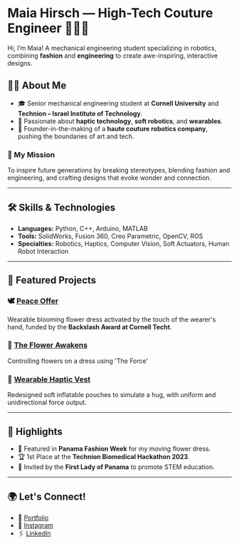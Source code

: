 
# Maia Hirsch — High-Tech Couture Engineer 👩‍💻👗  
Hi, I’m Maia! A mechanical engineering student specializing in robotics, combining **fashion** and **engineering** to create awe-inspiring, interactive designs.

## 👩‍🎓 About Me
- 🎓 Senior mechanical engineering student at **Cornell University** and **Technion – Israel Institute of Technology**.
- 🧠 Passionate about **haptic technology**, **soft robotics**, and **wearables**.  
- 🌟 Founder-in-the-making of a **haute couture robotics company**, pushing the boundaries of art and tech.

### 🌺 My Mission  
To inspire future generations by breaking stereotypes, blending fashion and engineering, and crafting designs that evoke wonder and connection.

---

## 🛠️ Skills & Technologies
- **Languages:** Python, C++, Arduino, MATLAB  
- **Tools:** SolidWorks, Fusion 360, Creo Parametric, OpenCV, ROS  
- **Specialties:** Robotics, Haptics, Computer Vision, Soft Actuators, Human Robot Interaction 

---

## 📂 Featured Projects
### 🕊 [Peace Offer](https://github.com/maiahirsch/PeaceOffer)  
Wearable blooming flower dress activated by the touch of the wearer's hand, funded by the **Backslash Award at Cornell Techt**.

### 🌌 [The Flower Awakens](https://github.com/maiahirsch/TheFlowerAwakens)  
Controlling flowers on a dress using 'The Force'

### 🤖 [Wearable Haptic Vest](https://github.com/maiahirsch/haptic-vest)  
Redesigned soft inflatable pouches to simulate a hug, with uniform and unidirectional force output.

---

## 🎨 Highlights  
- 🌟 Featured in **Panama Fashion Week** for my moving flower dress.  
- 🏆 1st Place at the **Technion Biomedical Hackathon 2023**.  
- 🎤 Invited by the **First Lady of Panama** to promote STEM education.

---

## 🌍 Let's Connect!  
- 💼 [Portfolio](https://www.maia-hirsch.com/)  
- 📸 [Instagram](https://instagram.com/hightechcouture)  
- 🖇️ [LinkedIn](https://linkedin.com/in/maiahirsch)  

